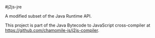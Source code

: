 #j2js-jre

A modified subset of the Java Runtime API.

This project is part of the Java Bytecode to JavaScript cross-compiler at https://github.com/chamomile-js/j2js-compiler.
